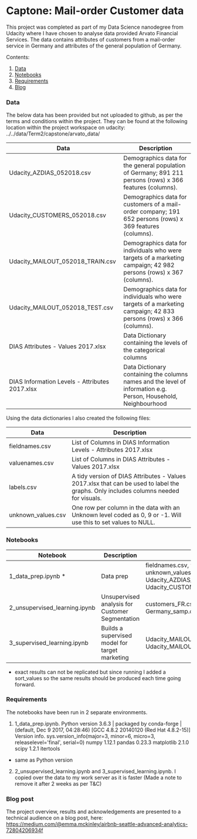 # Captone: Mail-order Customer data

This project was completed as part of my Data Science nanodegree from Udacity where I have chosen to analyse data provided Arvato Financial Services. The data contains attributes of customers from a mail-order service in Germany and attributes of the general population of Germany.

Contents:

1. [ Data ](#p1)
2. [ Notebooks ](#p2)
3. [ Requirements ](#p4)
4. [ Blog ](#p3)

<a name="p1"></a>
### Data 

The below data has been provided but not uploaded to github, as per the terms and conditions within the project. They can be found at the following location within the project workspace on udacity: ../../data/Term2/capstone/arvato_data/


| Data        | Description     | 
| ------------- |-------------|
| Udacity_AZDIAS_052018.csv     |Demographics data for the general population of Germany; 891 211 persons (rows) x 366 features (columns).| 
| Udacity_CUSTOMERS_052018.csv     | Demographics data for customers of a mail-order company; 191 652 persons (rows) x 369 features (columns).|  
| Udacity_MAILOUT_052018_TRAIN.csv     |Demographics data for individuals who were targets of a marketing campaign; 42 982 persons (rows) x 367 (columns).|  
| Udacity_MAILOUT_052018_TEST.csv     |Demographics data for individuals who were targets of a marketing campaign; 42 833 persons (rows) x 366 (columns).|  
| DIAS Attributes - Values 2017.xlsx    |Data Dictionary containing the levels of the categorical columns|  
| DIAS Information Levels - Attributes 2017.xlsx    |Data Dictionary containing the columns names and the level of information e.g. Person, Household, Neighbourhood|  

Using the data dictionaries I also created the following files:

| Data        | Description     | 
| ------------- |-------------|
| fieldnames.csv    |List of Columns in DIAS Information Levels - Attributes 2017.xlsx | 
| valuenames.csv     |List of Columns in DIAS Attributes - Values 2017.xlsx |  
| labels.csv  | A tidy version of DIAS Attributes - Values 2017.xlsx that can be used to label the graphs. Only includes columns needed for visuals. |  
| unknown_values.csv    |One row per column in the data with an Unknown level coded as 0, 9 or -1. Will use this to set values to NULL.|  


<a name="p2"></a>
### Notebooks

| Notebook        | Description           | Inputs           | Outputs           |
| ------------- |-------------|-------------|-------------|
| 1_data_prep.ipynb * | Data prep | fieldnames.csv, valuenames.csv, unknown_values.csv, Udacity_AZDIAS_052018.csv, Udacity_CUSTOMERS_052018.csv. | customers_FR.csv, Germany_samp.csv, germany_FR.csv | 
| 2_unsupervised_learning.ipynb   |Unsupervised analysis for Customer Segmentation |customers_FR.csv, Germany_samp.csv, germany_FR.csv | none | 
| 3_supervised_learning.ipynb  | Builds a supervised model for target marketing |Udacity_MAILOUT_052018_TRAIN.csv, Udacity_MAILOUT_052018_TEST.csv | kaggle.csv | 

* exact results can not be replicated but since running I added a sort_values so the same results should be produced each time going forward.

<a name="p4"></a>
### Requirements 
The notebooks have been run in 2 separate environments.

1. 1_data_prep.ipynb.
Python version
3.6.3 | packaged by conda-forge | (default, Dec  9 2017, 04:28:46) 
[GCC 4.8.2 20140120 (Red Hat 4.8.2-15)]
Version info.
sys.version_info(major=3, minor=6, micro=3, releaselevel='final', serial=0)
numpy
1.12.1
pandas
0.23.3
matplotlib
2.1.0
scipy
1.2.1
itertools
- same as Python version

2. 2_unsupervised_learning.ipynb and 3_supervised_learning.ipynb.
I copied over the data to my work server as it is faster (Made a note to remove it after 2 weeks as per T&C)

<a name="p3"></a>
### Blog post

The project overview, results and acknowledgements are presented to a technical audience on a blog post, here:
https://medium.com/@emma.mckinley/airbnb-seattle-advanced-analytics-72804206934f


